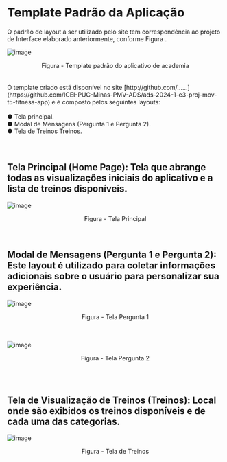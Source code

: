 # Template Padrão da Aplicação

O padrão de layout a ser utilizado pelo site tem correspondência ao projeto de Interface 
elaborado anteriormente, conforme Figura .

![image](https://github.com/ICEI-PUC-Minas-PMV-ADS/ads-2024-1-e3-proj-mov-t5-fitness-app/assets/129282137/f6f242dd-2f2c-4a15-aff4-5a077a925f03)
 
 <center> Figura  - Template padrão do aplicativo de academia </center>
<br><br>
O template criado está disponível no site [http://github.com/……](https://github.com/ICEI-PUC-Minas-PMV-ADS/ads-2024-1-e3-proj-mov-t5-fitness-app) e é composto pelos seguintes layouts: <br><br>
● Tela principal. <br>
● Modal de Mensagens (Pergunta 1 e Pergunta 2). <br>
● Tela de Treinos Treinos. <br>
<br><br>

## Tela Principal (Home Page): Tela que abrange todas as visualizações iniciais do aplicativo e a lista de treinos disponíveis. ##

![image](https://github.com/ICEI-PUC-Minas-PMV-ADS/ads-2024-1-e3-proj-mov-t5-fitness-app/assets/129282137/39fd9979-21f5-4f6f-a149-2a9c5dc40448)

<center>Figura  - Tela Principal</center>
<br><br>

## Modal de Mensagens (Pergunta 1 e Pergunta 2): Este layout é utilizado para coletar informações adicionais sobre o usuário para personalizar sua experiência. ##

![image](https://github.com/ICEI-PUC-Minas-PMV-ADS/ads-2024-1-e3-proj-mov-t5-fitness-app/assets/129282137/abad037d-1e70-4c55-ad48-3bb828fbbe8d)

<center>Figura  - Tela Pergunta 1</center>
<br><br>

![image](https://github.com/ICEI-PUC-Minas-PMV-ADS/ads-2024-1-e3-proj-mov-t5-fitness-app/assets/129282137/012b056a-1983-4fb7-be01-ebcbc5248ed3)
 
<center>Figura  - Tela Pergunta 2</center>

<br><br>

## Tela de Visualização de Treinos (Treinos): Local onde são exibidos os treinos disponíveis e de cada uma das categorias. ##

![image](https://github.com/ICEI-PUC-Minas-PMV-ADS/ads-2024-1-e3-proj-mov-t5-fitness-app/assets/129282137/6eb39aef-b4ee-4a02-b78c-9a7f82ea4e2d)

<center>Figura  - Tela de Treinos</center>


